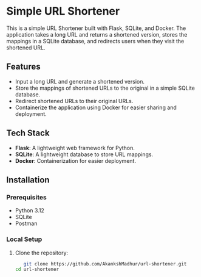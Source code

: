 # Simple URL Shortener

This is a simple URL Shortener built with Flask, SQLite, and Docker. The application takes a long URL and returns a shortened version, stores the mappings in a SQLite database, and redirects users when they visit the shortened URL.

## Features

- Input a long URL and generate a shortened version.
- Store the mappings of shortened URLs to the original in a simple SQLite database.
- Redirect shortened URLs to their original URLs.
- Containerize the application using Docker for easier sharing and deployment.

## Tech Stack

- **Flask**: A lightweight web framework for Python.
- **SQLite**: A lightweight database to store URL mappings.
- **Docker**: Containerization for easier deployment.

## Installation

### Prerequisites

- Python 3.12
- SQLite
- Postman 

### Local Setup

1. Clone the repository:
   ```bash
      git clone https://github.com/AkankshMadhur/url-shortener.git
   cd url-shortener
